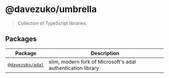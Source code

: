 # @davezuko/umbrella

> Collection of TypeScript libraries.

## Packages

| Package                             | Description                                                  |
| ----------------------------------- | ------------------------------------------------------------ |
| [`@davezuko/adal`](./packages/adal) | slim, modern fork of Microsoft's adal authentication library |
